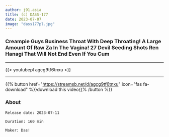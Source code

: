 ```yaml
---
author: j91.asia
title: (c) DASS-177
date: 2023-07-07
image: "dass177pl.jpg"
---
```


### Creampie Guys Business Throat With Deep Throating! A Large Amount Of Raw Za In The Vagina! 27 Devil Seeding Shots Ren Hanagi That Will Not End Even If You Cum
___

{{< youtubepl agcg9tf6tnxu >}}
___

{{% button href="https://streamsb.net/d/agcg9tf6tnxu" icon="fas fa-download" %}}download this video{{% /button %}}
### About

`Release date: 2023-07-11`

`Duration: 160 min`

`Maker:	Das!`